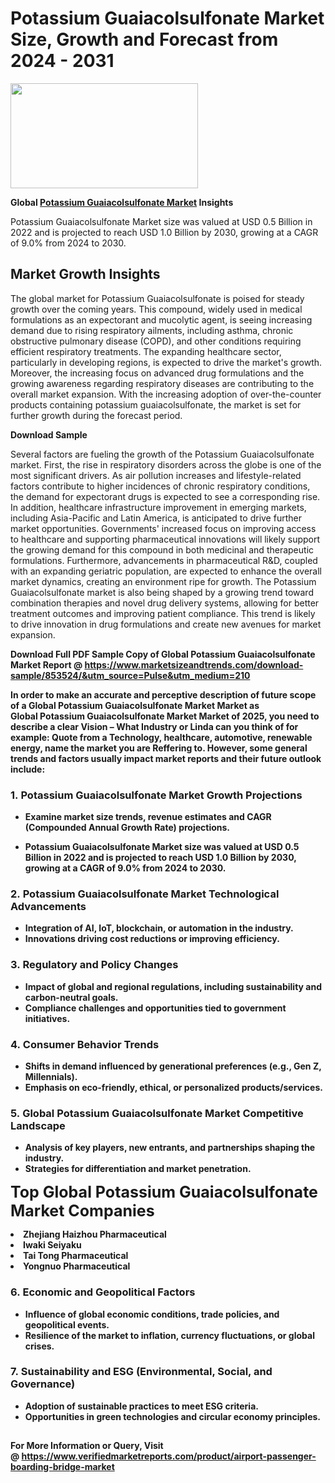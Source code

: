 <H1>Potassium Guaiacolsulfonate Market Size, Growth and Forecast from 2024 - 2031</H1><img class="aligncenter size-medium wp-image-584254" src="https://thirdeyenews.in/wp-content/uploads/2024/09/Global-Market-Research-300x168.jpeg" alt="" width="300" height="168" /><p><strong>Global&nbsp;<a href="https://www.marketsizeandtrends.com/download-sample/853524/&amp;utm_source=Pulse&amp;utm_medium=210">Potassium Guaiacolsulfonate Market</a> Insights</strong></p><p>Potassium Guaiacolsulfonate Market size was valued at USD 0.5 Billion in 2022 and is projected to reach USD 1.0 Billion by 2030, growing at a CAGR of 9.0% from 2024 to 2030.</p><p><h2>Market Growth Insights</h2> <p>The global market for Potassium Guaiacolsulfonate is poised for steady growth over the coming years. This compound, widely used in medical formulations as an expectorant and mucolytic agent, is seeing increasing demand due to rising respiratory ailments, including asthma, chronic obstructive pulmonary disease (COPD), and other conditions requiring efficient respiratory treatments. The expanding healthcare sector, particularly in developing regions, is expected to drive the market's growth. Moreover, the increasing focus on advanced drug formulations and the growing awareness regarding respiratory diseases are contributing to the overall market expansion. With the increasing adoption of over-the-counter products containing potassium guaiacolsulfonate, the market is set for further growth during the forecast period.</p> <p><strong>Download Sample</strong></p> <p>Several factors are fueling the growth of the Potassium Guaiacolsulfonate market. First, the rise in respiratory disorders across the globe is one of the most significant drivers. As air pollution increases and lifestyle-related factors contribute to higher incidences of chronic respiratory conditions, the demand for expectorant drugs is expected to see a corresponding rise. In addition, healthcare infrastructure improvement in emerging markets, including Asia-Pacific and Latin America, is anticipated to drive further market opportunities. Governments' increased focus on improving access to healthcare and supporting pharmaceutical innovations will likely support the growing demand for this compound in both medicinal and therapeutic formulations. Furthermore, advancements in pharmaceutical R&D, coupled with an expanding geriatric population, are expected to enhance the overall market dynamics, creating an environment ripe for growth. The Potassium Guaiacolsulfonate market is also being shaped by a growing trend toward combination therapies and novel drug delivery systems, allowing for better treatment outcomes and improving patient compliance. This trend is likely to drive innovation in drug formulations and create new avenues for market expansion. <p><strong></p><p><span class=""><strong>Download Full PDF Sample Copy of Global Potassium Guaiacolsulfonate Market Report</strong> @ <a href="https://www.marketsizeandtrends.com/download-sample/853524/&amp;utm_source=Pulse&amp;utm_medium=210" target="_blank">https://www.marketsizeandtrends.com/download-sample/853524/&amp;utm_source=Pulse&amp;utm_medium=210</a></span></p><p>In order to make an accurate and perceptive description of future scope of a Global&nbsp;Potassium Guaiacolsulfonate Market Market as Global&nbsp;Potassium Guaiacolsulfonate Market Market of 2025, you need to describe a clear Vision &ndash; What Industry or Linda can you think of for example: Quote from a Technology, healthcare, automotive, renewable energy, name the market you are Reffering to. However, some general trends and factors usually impact market reports and their future outlook include:</p><h3>1.&nbsp;<strong>Potassium Guaiacolsulfonate Market Growth Projections</strong></h3><ul><li>Examine market size trends, revenue estimates and CAGR (Compounded Annual Growth Rate) projections.</li><li><p>Potassium Guaiacolsulfonate Market size was valued at USD 0.5 Billion in 2022 and is projected to reach USD 1.0 Billion by 2030, growing at a CAGR of 9.0% from 2024 to 2030.</p></li></ul><h3>2.&nbsp;<strong>Potassium Guaiacolsulfonate Market Technological Advancements</strong></h3><ul><li>Integration of AI, IoT, blockchain, or automation in the industry.</li><li>Innovations driving cost reductions or improving efficiency.</li></ul><h3>3.&nbsp;<strong>Regulatory and Policy Changes</strong></h3><ul><li>Impact of global and regional regulations, including sustainability and carbon-neutral goals.</li><li>Compliance challenges and opportunities tied to government initiatives.</li></ul><h3>4.&nbsp;<strong>Consumer Behavior Trends</strong></h3><ul><li>Shifts in demand influenced by generational preferences (e.g., Gen Z, Millennials).</li><li>Emphasis on eco-friendly, ethical, or personalized products/services.</li></ul><h3>5.&nbsp;<strong>Global Potassium Guaiacolsulfonate Market Competitive Landscape</strong></h3><ul><li>Analysis of key players, new entrants, and partnerships shaping the industry.</li><li>Strategies for differentiation and market penetration.</li></ul><p data-pm-slice="1 1 []"><span style="color: inherit; font-family: inherit; font-size: 25px;">Top Global Potassium Guaiacolsulfonate Market Companies</span></p><div class="" data-test-id=""><p><li>Zhejiang Haizhou Pharmaceutical</li><li> Iwaki Seiyaku</li><li> Tai Tong Pharmaceutical</li><li> Yongnuo Pharmaceutical</li></p></div><h3>6.&nbsp;<strong>Economic and Geopolitical Factors</strong></h3><ul><li>Influence of global economic conditions, trade policies, and geopolitical events.</li><li>Resilience of the market to inflation, currency fluctuations, or global crises.</li></ul><h3>7.&nbsp;<strong>Sustainability and ESG (Environmental, Social, and Governance)</strong></h3><ul><li>Adoption of sustainable practices to meet ESG criteria.</li><li>Opportunities in green technologies and circular economy principles.</li></ul><h2><strong style="font-size: 14px;">For More Information or Query, Visit @&nbsp;</strong><a style="background-color: #ffffff; font-size: 14px;" href="https://www.marketsizeandtrends.com/report/potassium-guaiacolsulfonate-market/" target="_blank">https://www.verifiedmarketreports.com/product/airport-passenger-boarding-bridge-market</a></h2>
